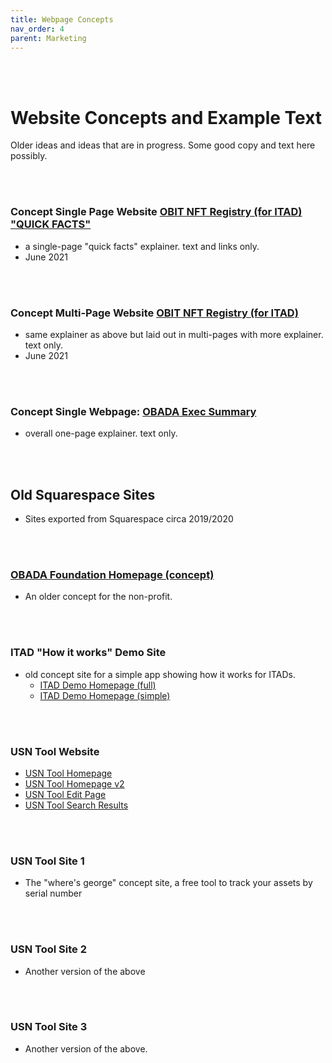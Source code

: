 ```yaml
---
title: Webpage Concepts
nav_order: 4
parent: Marketing
---
```


<br> <br>

# Website Concepts and Example Text
Older ideas and ideas that are in progress.
Some good copy and text here possibly.

<br> <br>

### Concept Single Page Website [OBIT NFT Registry (for ITAD) "QUICK FACTS"](../webpage-concepts/obit-nft-registry-quick-facts/index.md)
* a single-page "quick facts" explainer.  text and links only.
* June 2021

<br> <br>

### Concept Multi-Page Website [OBIT NFT Registry (for ITAD)](../webpage-concepts/obit-nft-registry-multi/index.md)
* same explainer as above but laid out in multi-pages with more explainer.  text only.
* June 2021


<br> <br>

### Concept Single Webpage:  [OBADA Exec Summary](../webpage-concepts/exec-summary/index.md) 
* overall one-page explainer.  text only. 


<br> <br>


## Old Squarespace Sites
* Sites exported from Squarespace circa 2019/2020

<br> <br>

### [OBADA Foundation Homepage (concept)](../webpage-concepts/obada-foundation-home-page/index.html)
* An older concept for the non-profit.

<br> <br>


### ITAD "How it works" Demo Site
* old concept site for a simple app showing how it works for ITADs.
  * [ITAD Demo Homepage (full)](../webpage-concepts/itad-demo-full/index.html)
  * [ITAD Demo Homepage (simple)](../webpage-concepts/itad-demo-simple/index.html)

<br> <br>

### USN Tool Website
* [USN Tool Homepage](../webpage-concepts/usn-tool/index.html)
* [USN Tool Homepage v2](../webpage-concepts/usn-tool/index-v2.html)
* [USN Tool Edit Page](../webpage-concepts/usn-tool/edit-page.html)
* [USN Tool Search Results](../webpage-concepts/usn-tool/search-results.html)

<br> <br>

### USN Tool Site 1
* The "where's george" concept site, a free tool to track your assets by serial number

<br> <br>

### USN Tool Site 2
* Another version of the above

<br> <br>

### USN Tool Site 3
* Another version of the above.

<br> <br>



